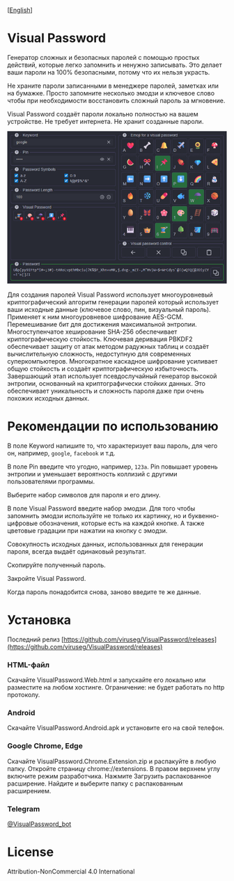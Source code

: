 [<a href="../README.md">English</a>]

# Visual Password

Генератор сложных и безопасных паролей с помощью простых действий, которые легко запомнить и ненужно записывать. Это делает ваши пароли на 100% безопасными, потому что их нельзя украсть.

Не храните пароли записанными в менеджере паролей, заметках или на бумажке. Просто запомните несколько эмодзи и ключевое слово чтобы при необходимости восстановить сложный пароль за мгновение.

Visual Password создаёт пароли локально полностью на вашем устройстве. Не требует интернета. Не хранит созданные пароли.

![screen0.png](imgs/screen0.png)

Для создания паролей Visual Password использует многоуровневый криптографический алгоритм генерации паролей который использует ваши исходные данные (ключевое слово, пин, визуальный пароль). Применяет к ним многоуровневое шифрование AES-GCM. Перемешивание бит для достижения максимальной энтропии. Многоступенчатое хеширование SHA-256 обеспечивает криптографическую стойкость. Ключевая деривация PBKDF2 обеспечивает защиту от атак методом радужных таблиц и создаёт вычислительную сложность, недоступную для современных суперкомпьютеров. Многократное каскадное шифрование усиливает общую стойкость и создаёт криптографическую избыточность. Завершающий этап использует псевдослучайный генератор высокой энтропии, основанный на криптографически стойких данных. Это обеспечивает уникальность и сложность пароля даже при очень похожих исходных данных.

# Рекомендации по использованию

В поле Keyword напишите то, что характеризует ваш пароль, для чего он, например, `google`, `facebook` и т.д.

В поле Pin введите что угодно, например, `123a`. Pin повышает уровень энтропии и уменьшает вероятность коллизий с другими пользователями программы.

Выберите набор символов для пароля и его длину.

В поле Visual Password введите набор эмодзи. Для того чтобы запомнить эмодзи используйте не только их картинку, но и буквенно-цифровые обозначения, которые есть на каждой кнопке. А также цветовые градации при нажатии на кнопку с эмодзи.

Совокупность исходных данных, использованных для генерации пароля, всегда выдаёт одинаковый результат.

Скопируйте полученный пароль.

Закройте Visual Password.

Когда пароль понадобится снова, заново введите те же данные.

# Установка

Последний релиз [https://github.com/viruseg/VisualPassword/releases](https://github.com/viruseg/VisualPassword/releases)

### HTML-файл
Скачайте VisualPassword.Web.html и запускайте его локально или разместите на любом хостинге. Ограничение: не будет работать по http протоколу.

### Android
Скачайте VisualPassword.Android.apk и установите его на свой телефон.

### Google Chrome, Edge
Скачайте VisualPassword.Chrome.Extension.zip и распакуйте в любую папку.
Откройте страницу chrome://extensions.
В правом верхнем углу включите режим разработчика.
Нажмите Загрузить распакованное расширение.
Найдите и выберите папку с распакованным расширением.

### Telegram
[@VisualPassword_bot](https://t.me/VisualPassword_bot)

# License

Attribution-NonCommercial 4.0 International